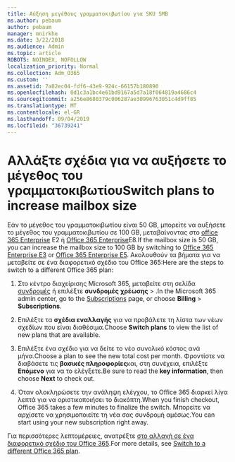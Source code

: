 ```yaml
---
title: Αύξηση μεγέθους γραμματοκιβωτίου για SKU SMB
ms.author: pebaum
author: pebaum
manager: mnirkhe
ms.date: 3/22/2018
ms.audience: Admin
ms.topic: article
ROBOTS: NOINDEX, NOFOLLOW
localization_priority: Normal
ms.collection: Adm_O365
ms.custom: ''
ms.assetid: 7a82ec04-fdf6-43e9-924c-66157b180890
ms.openlocfilehash: 0d1c3a1bc4e61bd9167a5d7a18f064819a4686c4
ms.sourcegitcommit: a256e8680379c006287ae30996763051c4d9ff85
ms.translationtype: MT
ms.contentlocale: el-GR
ms.lasthandoff: 09/04/2019
ms.locfileid: "36739241"
---
```

# <a name="switch-plans-to-increase-mailbox-size"></a><span data-ttu-id="d842e-102">Αλλάξτε σχέδια για να αυξήσετε το μέγεθος του γραμματοκιβωτίου</span><span class="sxs-lookup"><span data-stu-id="d842e-102">Switch plans to increase mailbox size</span></span>

<span data-ttu-id="d842e-103">Εάν το μέγεθος του γραμματοκιβωτίου είναι 50 GB, μπορείτε να αυξήσετε το μέγεθος του γραμματοκιβωτίου σε 100 GB, μεταβαίνοντας στο [office 365 Enterprise](https://products.office.com/business/office-365-enterprise-e3-business-software) Ε2 ή [Office 365 Enterprise](https://products.office.com/business/office-365-enterprise-e5-business-software)Ε8.</span><span class="sxs-lookup"><span data-stu-id="d842e-103">If the mailbox size is 50 GB, you can increase the mailbox size to 100 GB by switching to [Office 365 Enterprise E3](https://products.office.com/business/office-365-enterprise-e3-business-software) or [Office 365 Enterprise E5](https://products.office.com/business/office-365-enterprise-e5-business-software).</span></span> <span data-ttu-id="d842e-104">Ακολουθούν τα βήματα για να μεταβείτε σε ένα διαφορετικό σχέδιο του Office 365:</span><span class="sxs-lookup"><span data-stu-id="d842e-104">Here are the steps to switch to a different Office 365 plan:</span></span>
  
1. <span data-ttu-id="d842e-105">Στο κέντρο διαχείρισης Microsoft 365, μεταβείτε στη σελίδα [συνδρομές](https://go.microsoft.com/fwlink/p/?linkid=842054) ή επιλέξτε **συνδρομές** **χρέωσης** \> .</span><span class="sxs-lookup"><span data-stu-id="d842e-105">In the Microsoft 365 admin center, go to the [Subscriptions](https://go.microsoft.com/fwlink/p/?linkid=842054) page, or choose **Billing** \> **Subscriptions**.</span></span>
    
2. <span data-ttu-id="d842e-106">Επιλέξτε τα **σχέδια εναλλαγής** για να προβάλετε τη λίστα των νέων σχεδίων που είναι διαθέσιμα.</span><span class="sxs-lookup"><span data-stu-id="d842e-106">Choose **Switch plans** to view the list of new plans that are available.</span></span> 
    
3. <span data-ttu-id="d842e-107">Επιλέξτε ένα σχέδιο για να δείτε το νέο συνολικό κόστος ανά μήνα.</span><span class="sxs-lookup"><span data-stu-id="d842e-107">Choose a plan to see the new total cost per month.</span></span> <span data-ttu-id="d842e-108">Φροντίστε να διαβάσετε τις **βασικές πληροφορίες**και, στη συνέχεια, επιλέξτε **Επόμενο** για να το ελέγξετε.</span><span class="sxs-lookup"><span data-stu-id="d842e-108">Be sure to read the **key information**, then choose **Next** to check out.</span></span> 
    
4. <span data-ttu-id="d842e-109">Όταν ολοκληρώσετε την ανάληψη ελέγχου, το Office 365 διαρκεί λίγα λεπτά για να οριστικοποιήσει το διακόπτη.</span><span class="sxs-lookup"><span data-stu-id="d842e-109">When you finish checkout, Office 365 takes a few minutes to finalize the switch.</span></span> <span data-ttu-id="d842e-110">Μπορείτε να αρχίσετε να χρησιμοποιείτε τη νέα σας συνδρομή αμέσως.</span><span class="sxs-lookup"><span data-stu-id="d842e-110">You can start using your new subscription right away.</span></span>
    
<span data-ttu-id="d842e-111">Για περισσότερες λεπτομέρειες, ανατρέξτε [στο αλλαγή σε ένα διαφορετικό σχέδιο του Office 365](https://docs.microsoft.com/office365/admin/subscriptions-and-billing/switch-to-a-different-plan).</span><span class="sxs-lookup"><span data-stu-id="d842e-111">For more details, see [Switch to a different Office 365 plan](https://docs.microsoft.com/office365/admin/subscriptions-and-billing/switch-to-a-different-plan).</span></span>
  


